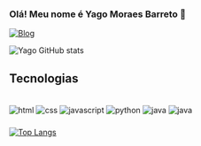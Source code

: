 ### Olá! Meu nome é Yago Moraes Barreto 👋

[![Blog](https://img.shields.io/badge/LinkedIn-0077B5?style=for-the-badge&logo=linkedin&logoColor=white)](https://www.linkedin.com/in/yago-moraes-dev/)

![Yago GitHub stats](https://github-readme-stats.vercel.app/api?username=YagoMoraess&show_icons=true&theme=tokyonight)

## Tecnologias 

<div style="display: inline-block"><br/>
  <img align="center" alt="html" src="https://img.shields.io/badge/HTML5-E34F26?style=for-the-badge&logo=html5&logoColor=white" />
  <img align="center" alt="css" src="https://img.shields.io/badge/CSS3-1572B6?style=for-the-badge&logo=css3&logoColor=white" />
  <img align="center" alt="javascript" src="https://img.shields.io/badge/JavaScript-F7DF1E?style=for-the-badge&logo=javascript&logoColor=black" />
  <img align="center" alt="python" src="https://img.shields.io/badge/Python-14354C?style=for-the-badge&logo=python&logoColor=white" />
  <img align="center" alt="java" src="https://img.shields.io/badge/Java-ED8B00?style=for-the-badge&logo=java&logoColor=white" />
  <img align="center" alt="java" src="https://img.shields.io/badge/React-20232A?style=for-the-badge&logo=react&logoColor=61DAFB" />
</div>

###                                                          

[![Top Langs](https://github-readme-stats.vercel.app/api/top-langs/?username=YagoMoraess&layout=compact)](https://github.com/YagoMoraess/github-readme-stats)




